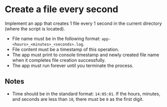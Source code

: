 # Create a file every second

Implement an app that creates 1 file every 1 second in the current directory (where the script is located).

- File name must be in the following format: `app-<hours>_<minutes>_<seconds>.log`.
- File content must be a timestamp of this operation.
- The app must print to console timestamp and newly created file name when it completes file creation successfully.
- The app must run forever until you terminate the process.

## Notes

- Time should be in the standard format: `14:05:01`. If the hours, minutes, and seconds are less than `10`, there must be `0` as the first digit.
